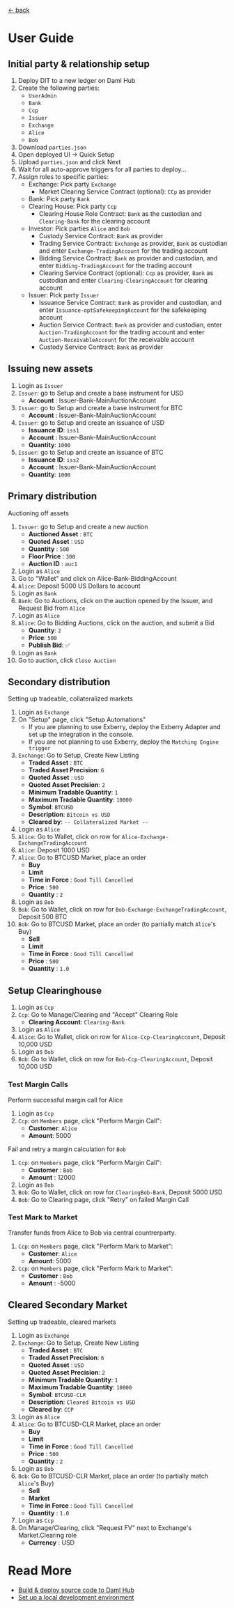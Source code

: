 [← back](../README.md)

# User Guide

## Initial party & relationship setup

1. Deploy DIT to a new ledger on Daml Hub
2. Create the following parties:
   - `UserAdmin`
   - `Bank`
   - `Ccp`
   - `Issuer`
   - `Exchange`
   - `Alice`
   - `Bob`
3. Download `parties.json`
4. Open deployed UI → Quick Setup
5. Upload `parties.json` and click Next
6. Wait for all auto-approve triggers for all parties to deploy...
7. Assign roles to specific parties:
    - Exchange: Pick party `Exchange`
      - Market Clearing Service Contract (optional): `CCp` as provider
    - Bank: Pick party `Bank`
    - Clearing House: Pick party `Ccp`
        - Clearing House Role Contract: `Bank` as the custodian and `Clearing-Bank` for the clearing account
    - Investor: Pick parties `Alice` and `Bob`
        - Custody Service Contract: `Bank` as provider
        - Trading Service Contract: `Exchange` as provider, `Bank` as custodian and enter `Exchange-TradingAccount` for the trading account
        - Bidding Service Contract: `Bank` as provider and custodian, and enter `Bidding-TradingAccount` for the trading account
        - Clearing Service Contract (optional): `Ccp` as provider, `Bank` as custodian and enter `Clearing-ClearingAccount` for clearing account
    - Issuer: Pick party `Issuer`
        - Issuance Service Contract: `Bank` as provider and custodian, and enter `Issuance-optSafekeepingAccount` for the safekeeping account
        - Auction Service Contract: `Bank` as provider and custodian, enter `Auction-TradingAccount` for the trading account and enter `Auction-ReceivableAccount` for the  receivable account
        - Custody Service Contract: `Bank` as provider

## Issuing new assets

1. Login as `Issuer`
2. `Issuer`: go to Setup and create a base instrument for USD
    - **Account** : Issuer-Bank-MainAuctionAccount
3. `Issuer`: go to Setup and create a base instrument for BTC
    - **Account** : Issuer-Bank-MainAuctionAccount
4. `Issuer`: go to Setup and create an issuance of USD
    - **Issuance ID**: `iss1`
    - **Account** : Issuer-Bank-MainAuctionAccount
    - **Quantity**: `1000`
5. `Issuer`: go to Setup and create an issuance of BTC
    - **Issuance ID**: `iss2`
    - **Account** : Issuer-Bank-MainAuctionAccount
    - **Quantity**: `1000`

## Primary distribution

Auctioning off assets

1. `Issuer`: go to Setup and create a new auction
    - **Auctioned Asset** : `BTC`
    - **Quoted Asset** : `USD`
    - **Quantity** : `500`
    - **Floor Price** : `300`
    - **Auction ID** : `auc1`
2. Login as `Alice`
3. Go to "Wallet" and click on Alice-Bank-BiddingAccount
4. `Alice`: Deposit 5000 US Dollars to account
5. Login as `Bank`
6. `Bank`: Go to Auctions, click on the auction opened by the Issuer, and Request Bid from `Alice`
7. Login as `Alice`
8. `Alice`: Go to Bidding Auctions, click on the auction, and submit a Bid
    - **Quantity**: `2`
    - **Price**: `500`
    - **Publish Bid**: ✅
9. Login as `Bank`
10. Go to auction, click `Close Auction`

## Secondary distribution

Setting up tradeable, collateralized markets

1. Login as `Exchange`
2. On "Setup" page, click "Setup Automations"
    - If you are planning to use Exberry, deploy the Exberry Adapter and set up the integration in the console.
    - If you are not planning to use Exberry, deploy the `Matching Engine trigger`
3. `Exchange`: Go to Setup, Create New Listing
    - **Traded Asset** : `BTC`
    - **Traded Asset Precision**: `6`
    - **Quoted Asset** : `USD`
    - **Quoted Asset Precision**: `2`
    - **Minimum Tradable Quantity**: `1`
    - **Maximum Tradable Quantity**: `10000`
    - **Symbol**: `BTCUSD`
    - **Description**: `Bitcoin vs USD`
    - **Cleared by**: `-- Collateralized Market --`
4. Login as `Alice`
5. `Alice`: Go to Wallet, click on row for `Alice-Exchange-ExchangeTradingAccount`
6. `Alice`: Deposit 1000 USD
7. `Alice`: Go to BTCUSD Market, place an order
    - **Buy**
    - **Limit**
    - **Time in Force** : `Good Till Cancelled`
    - **Price** : `500`
    - **Quantity** : `2`
8. Login as `Bob`
9. `Bob`: Go to Wallet, click on row for `Bob-Exchange-ExchangeTradingAccount`, Deposit 500 BTC
10. `Bob`: Go to BTCUSD Market, place an order (to partially match `Alice`'s Buy)
    - **Sell**
    - **Limit**
    - **Time in Force** : `Good Till Cancelled`
    - **Price** : `500`
    - **Quantity** : `1.0`

## Setup Clearinghouse
1. Login as `Ccp`
2. `Ccp`: Go to Manage/Clearing and "Accept" Clearing Role
    - **Clearing Account**: `Clearing-Bank`
3. Login as `Alice`
4. `Alice`: Go to Wallet, click on row for `Alice-Ccp-ClearingAccount`, Deposit 10,000 USD
5. Login as `Bob`
6. `Bob`: Go to Wallet, click on row for `Bob-Ccp-ClearingAccount`, Deposit 10,000 USD

### Test Margin Calls
Perform successful margin call for Alice

1. Login as `Ccp`
2. `Ccp`: on `Members` page, click "Perform Margin Call":
    - **Customer**: `Alice`
    - **Amount**: 5000

Fail and retry a margin calculation for `Bob`

1. `Ccp`: on `Members` page, click "Perform Margin Call":
    - **Customer** : `Bob`
    - **Amount** : 12000
2. Login as `Bob`
3. `Bob`: Go to Wallet, click on row for `ClearingBob-Bank`, Deposit 5000 USD
4. `Bob`: Go to Clearing page, click "Retry" on failed Margin Call


### Test Mark to Market
Transfer funds from Alice to Bob via central countrerparty.

1. `Ccp`: on `Members` page, click "Perform Mark to Market":
    - **Customer**: `Alice`
    - **Amount**: 5000
2. `Ccp`: on `Members` page, click "Perform Mark to Market":
    - **Customer** : `Bob`
    - **Amount** : -5000

## Cleared Secondary Market
Setting up tradeable, cleared markets

1. Login as `Exchange`
2. `Exchange`: Go to Setup, Create New Listing
    - **Traded Asset** : `BTC`
    - **Traded Asset Precision**: `6`
    - **Quoted Asset** : `USD`
    - **Quoted Asset Precision**: `2`
    - **Minimum Tradable Quantity**: `1`
    - **Maximum Tradable Quantity**: `10000`
    - **Symbol**: `BTCUSD-CLR`
    - **Description**: `Cleared Bitcoin vs USD`
    - **Cleared by**: `CCP`
3. Login as `Alice`
4. `Alice`: Go to BTCUSD-CLR Market, place an order
    - **Buy**
    - **Limit**
    - **Time in Force** : `Good Till Cancelled`
    - **Price** : `500`
    - **Quantity** : `2`
5. Login as `Bob`
6. `Bob`: Go to BTCUSD-CLR Market, place an order (to partially match `Alice`'s Buy)
    - **Sell**
    - **Market**
    - **Time in Force** : `Good Till Cancelled`
    - **Quantity** : `1.0`
7. Login as `Ccp`
8. On Manage/Clearing, click "Request FV" next to Exchange's Market.Clearing role
    - **Currency** : USD

# Read More

- [Build &amp; deploy source code to Daml Hub](./damlhub_deployment.md)
- [Set up a local development environment](./local_development.md)
